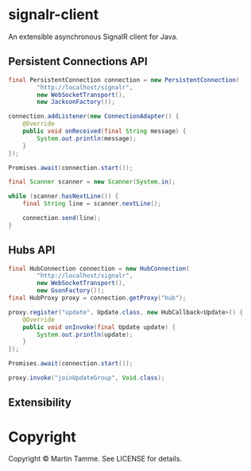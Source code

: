 # signalr-client

An extensible asynchronous SignalR client for Java.

## Persistent Connections API

```java
final PersistentConnection connection = new PersistentConnection(
        "http://localhost/signalr",
        new WebSocketTransport(),
        new JacksonFactory());

connection.addListener(new ConnectionAdapter() {
    @Override
    public void onReceived(final String message) {
        System.out.println(message);
    }
});

Promises.await(connection.start());

final Scanner scanner = new Scanner(System.in);

while (scanner.hasNextLine()) {
    final String line = scanner.nextLine();

    connection.send(line);
}
```

## Hubs API

```java
final HubConnection connection = new HubConnection(
        "http://localhost/signalr",
        new WebSocketTransport(),
        new GsonFactory());
final HubProxy proxy = connection.getProxy("hub");

proxy.register("update", Update.class, new HubCallback<Update>() {
    @Override
    public void onInvoke(final Update update) {
        System.out.println(update);
    }
});

Promises.await(connection.start());

proxy.invoke("joinUpdateGroup", Void.class);
```

## Extensibility

# Copyright

Copyright © Martin Tamme. See LICENSE for details.
